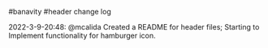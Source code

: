 #banavity 
#header change log 

2022-3-9-20:48: @mcalida Created a README for header files; Starting to Implement functionality for hamburger icon. 